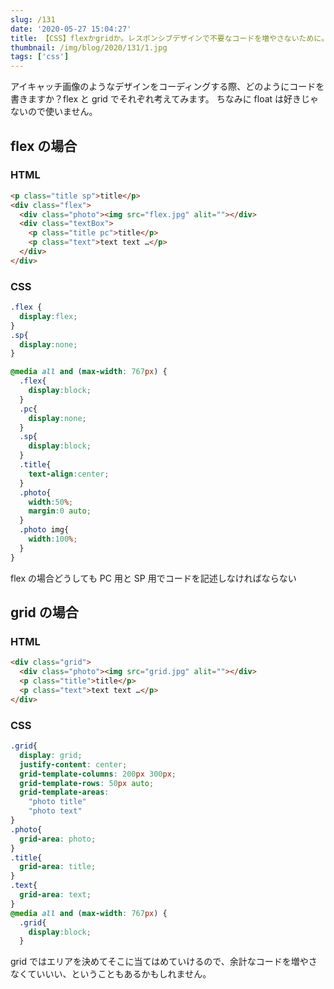 ```yaml
---
slug: /131
date: '2020-05-27 15:04:27'
title: 【CSS】flexかgridか。レスポンシブデザインで不要なコードを増やさないために。
thumbnail: /img/blog/2020/131/1.jpg
tags: ['css']
---
```

アイキャッチ画像のようなデザインをコーディングする際、どのようにコードを書きますか？flex と grid でそれぞれ考えてみます。
ちなみに float は好きじゃないので使いません。

## flex の場合

### HTML

```html
<p class="title sp">title</p>
<div class="flex">
  <div class="photo"><img src="flex.jpg" alit=""></div>
  <div class="textBox">
    <p class="title pc">title</p>
    <p class="text">text text …</p>
  </div>
</div>
```

### CSS

```css
.flex {
  display:flex;
}
.sp{
  display:none;
}

@media all and (max-width: 767px) {
  .flex{
    display:block;
  }
  .pc{
    display:none;
  }
  .sp{
    display:block;
  }
  .title{
    text-align:center;
  }
  .photo{
    width:50%;
    margin:0 auto;
  }
  .photo img{
    width:100%;
  }
}
```

flex の場合どうしても PC 用と SP 用でコードを記述しなければならない

## grid の場合

### HTML

```html
<div class="grid">
  <div class="photo"><img src="grid.jpg" alit=""></div>
  <p class="title">title</p>
  <p class="text">text text …</p>
</div>
```

### CSS

```css
.grid{
  display: grid;
  justify-content: center;
  grid-template-columns: 200px 300px;
  grid-template-rows: 50px auto;
  grid-template-areas:
    "photo title"
    "photo text"
}
.photo{
  grid-area: photo;
}
.title{
  grid-area: title;
}
.text{
  grid-area: text;
}
@media all and (max-width: 767px) {
  .grid{
    display:block;
  }


```

grid ではエリアを決めてそこに当てはめていけるので、余計なコードを増やさなくていいい、ということもあるかもしれません。
